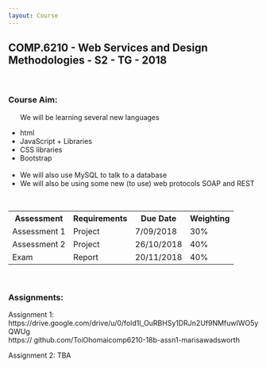 ```yaml
---
layout: Course
---
```


<section id="comp6210"> 
<div class="COMP6210">
<h1>COMP.6210 - Web Services and Design Methodologies - S2 - TG - 2018</h1><br>
<h3>Course Aim:</h3>
    <ul>
      <p>We will be learning several new languages</p>
      <li>html</li>
      <li>JavaScript + Libraries</li>
      <li>CSS libraries</li>
      <li>Bootstrap</li>
      <br>
      <li>We will also use MySQL to talk to a database</li>
      <li>We will also be using some new (to use) web protocols SOAP and REST</li>
    </ul>
<br>
<table style="width:100%">
    <tr>
      <th>Assessment</th>
      <th>Requirements</th> 
      <th>Due Date</th>
      <th>Weighting</th>
    </tr>
    <tr>
      <td>Assessment 1</td>
      <td>Project</td>
      <td>7/09/2018</td>
      <td>30%</td>
    </tr>
    <tr>
      <td>Assessment 2</td>
      <td>Project</td>
      <td>26/10/2018</td>
      <td>40%</td>
    </tr>
    <tr>
      <td>Exam</td>
      <td>Report</td>
      <td>20/11/2018</td>
      <td>40%</td>
    </tr>
</table>
<br>
<h3>Assignments:</h3>
    <p>Assignment 1: https://drive.google.com/drive/u/0/fold1l_OuRBHSy1DRJn2Uf9NMfuwIWO5yQWUg<br>https://   github.com/ToiOhomaicomp6210-18b-assn1-marisawadsworth</p>
    <p>Assignment 2: TBA</p>
</div>
</section>
<br>